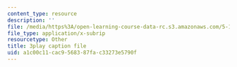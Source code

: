 ```yaml
---
content_type: resource
description: ''
file: /media/https%3A/open-learning-course-data-rc.s3.amazonaws.com/5-111-principles-of-chemical-science-fall-2008/a1c00c11cac9568387fac33273e5790f_sQx1Y_CArYA.vtt
file_type: application/x-subrip
resourcetype: Other
title: 3play caption file
uid: a1c00c11-cac9-5683-87fa-c33273e5790f
---
```

